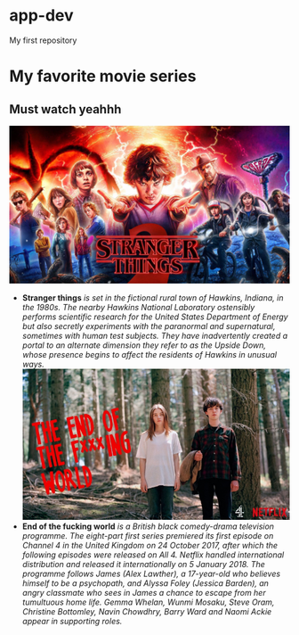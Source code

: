 # app-dev
My first repository
# My favorite movie series
## Must watch yeahhh
![alt text](stt.jpg)
- **Stranger things**
*is set in the fictional rural town of Hawkins, Indiana, in the 1980s. The nearby Hawkins National Laboratory ostensibly performs scientific research for the United States Department of Energy but also secretly experiments with the paranormal and supernatural, sometimes with human test subjects. They have inadvertently created a portal to an alternate dimension they refer to as the Upside Down, whose presence begins to affect the residents of Hawkins in unusual ways.*
![alt text](eftfw.jpg)
- **End of the fucking world**
*is a British black comedy-drama television programme. The eight-part first series premiered its first episode on Channel 4 in the United Kingdom on 24 October 2017, after which the following episodes were released on All 4. Netflix handled international distribution and released it internationally on 5 January 2018. The programme follows James (Alex Lawther), a 17-year-old who believes himself to be a psychopath, and Alyssa Foley (Jessica Barden), an angry classmate who sees in James a chance to escape from her tumultuous home life. Gemma Whelan, Wunmi Mosaku, Steve Oram, Christine Bottomley, Navin Chowdhry, Barry Ward and Naomi Ackie appear in supporting roles.*
